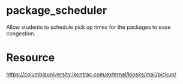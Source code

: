 package_scheduler
=================

Allow students to schedule pick up times for the packages to ease congestion.

Resource
===========
https://columbiauniversity.ikontrac.com/external/kiosks/mail/pickup/